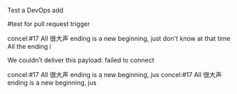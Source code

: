 Test a DevOps add

#test for pull request trigger


concel:#17 All 很大声 ending is a new beginning, just don't know at that time All the ending i

We couldn’t deliver this payload: failed to connect


concel:#17 All 很大声 ending is a new beginning, jus
concel:#17 All 很大声 ending is a new beginning, jus
